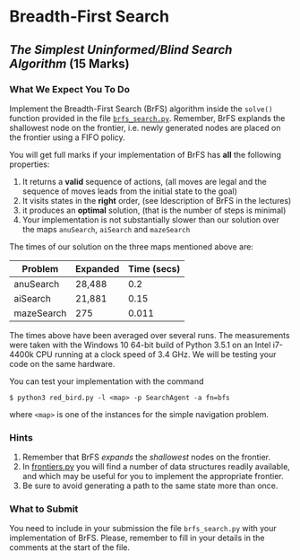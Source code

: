 # Breadth-First Search
## _The Simplest Uninformed/Blind Search Algorithm_ (15 Marks)

### What We Expect You To Do

Implement the Breadth-First Search (BrFS) algorithm inside the `solve()`
function provided in the file [`brfs_search.py`](../code/brfs_search.py).
Remember, BrFS explands the shallowest node on the frontier, i.e. newly
generated nodes are placed on the frontier using a FIFO policy.

You will get full marks if your implementation of BrFS has **all** the following
properties:

1. It returns a **valid** sequence of actions, (all moves are legal and the
   sequence of moves leads from the initial state to the goal)
2. It visits states in the **right** order, (see ldescription of BrFS in the lectures)
2. it produces an **optimal** solution, (that is the number of steps is minimal)
3. Your implementation is not substantially slower than our solution over the maps
   `anuSearch`, `aiSearch` and `mazeSearch`

The times of our solution on the three maps mentioned above are:

| Problem    | Expanded | Time (secs) |
|------------|----------|-------------|
| anuSearch  | 28,488   | 0.2         |
| aiSearch   | 21,881   | 0.15        |
| mazeSearch | 275      | 0.011       |

The times above have been averaged over several runs. The measurements were taken
with the Windows 10 64-bit build of Python 3.5.1 on an Intel i7-4400k CPU running
at a clock speed of 3.4 GHz. We will be testing your code on the same hardware.

You can test your implementation with the command

```
$ python3 red_bird.py -l <map> -p SearchAgent -a fn=bfs
```

where `<map>` is one of the instances for the simple navigation problem.

### Hints

1. Remember that BrFS *expands* the *shallowest* nodes on the frontier.
2. In [frontiers.py](../code/frontiers.py) you will find a number of data
   structures readily available, and which may be useful for you to implement
   the appropriate frontier.
3. Be sure to avoid generating a path to the same state more than once.

### What to Submit

You need to include in your submission the file `brfs_search.py` with your
implementation of BrFS. Please, remember to fill in your details in the comments
at the start of the file.
